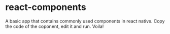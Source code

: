 # react-components
A basic app that contains commonly used components in react native. Copy the code of the coponent, edit it and run. Voila!
